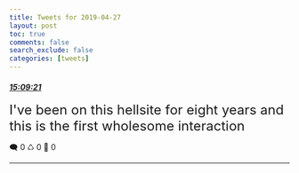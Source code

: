 ```yaml
---
title: Tweets for 2019-04-27
layout: post
toc: true
comments: false
search_exclude: false
categories: [tweets]
---
```



#### <a href = "https://twitter.com/deepfates/status/1122246379194044416">*15:09:21*</a>

<font size="5">I've been on this hellsite for eight years and this is the first wholesome interaction</font>



🗨️ 0 ♺ 0 🤍  0   

---
    
            
